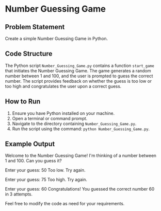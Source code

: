 # Number Guessing Game

## Problem Statement

Create a simple Number Guessing Game in Python.

## Code Structure

The Python script `Number_Guessing_Game.py` contains a function `start_game` that initiates the Number Guessing Game. The game generates a random number between 1 and 100, and the user is prompted to guess the correct number. The script provides feedback on whether the guess is too low or too high and congratulates the user upon a correct guess.

## How to Run

1. Ensure you have Python installed on your machine.
2. Open a terminal or command prompt.
3. Navigate to the directory containing `Number_Guessing_Game.py`.
4. Run the script using the command: `python Number_Guessing_Game.py`.

## Example Output

Welcome to the Number Guessing Game!
I'm thinking of a number between 1 and 100. Can you guess it?

Enter your guess: 50
Too low. Try again.

Enter your guess: 75
Too high. Try again.

Enter your guess: 60
Congratulations! You guessed the correct number 60 in 3 attempts.


Feel free to modify the code as need for your requirements.

